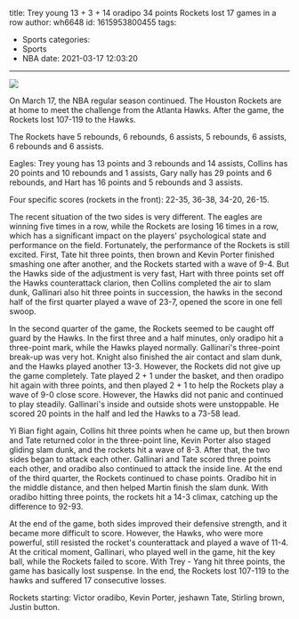 title: Trey young 13 + 3 + 14 oradipo 34 points Rockets lost 17 games in a row
author: wh6648
id: 1615953800455
tags: 
- Sports
categories: 
- Sports
- NBA
date: 2021-03-17 12:03:20
---
![](https://p3.itc.cn/images01/20210317/3b3294a7d792464bb0859a30628b781f.jpeg)


On March 17, the NBA regular season continued. The Houston Rockets are at home to meet the challenge from the Atlanta Hawks. After the game, the Rockets lost 107-119 to the Hawks.

The Rockets have 5 rebounds, 6 rebounds, 6 assists, 5 rebounds, 6 assists, 6 rebounds and 6 assists.

Eagles: Trey young has 13 points and 3 rebounds and 14 assists, Collins has 20 points and 10 rebounds and 1 assists, Gary nally has 29 points and 6 rebounds, and Hart has 16 points and 5 rebounds and 3 assists.

Four specific scores (rockets in the front): 22-35, 36-38, 34-20, 26-15.

The recent situation of the two sides is very different. The eagles are winning five times in a row, while the Rockets are losing 16 times in a row, which has a significant impact on the players' psychological state and performance on the field. Fortunately, the performance of the Rockets is still excited. First, Tate hit three points, then brown and Kevin Porter finished smashing one after another, and the Rockets started with a wave of 9-4. But the Hawks side of the adjustment is very fast, Hart with three points set off the Hawks counterattack clarion, then Collins completed the air to slam dunk, Gallinari also hit three points in succession, the hawks in the second half of the first quarter played a wave of 23-7, opened the score in one fell swoop.

In the second quarter of the game, the Rockets seemed to be caught off guard by the Hawks. In the first three and a half minutes, only oradipo hit a three-point mark, while the Hawks played normally. Gallinari's three-point break-up was very hot. Knight also finished the air contact and slam dunk, and the Hawks played another 13-3. However, the Rockets did not give up the game completely. Tate played 2 + 1 under the basket, and then oradipo hit again with three points, and then played 2 + 1 to help the Rockets play a wave of 9-0 close score. However, the Hawks did not panic and continued to play steadily. Gallinari's inside and outside shots were unstoppable. He scored 20 points in the half and led the Hawks to a 73-58 lead.

Yi Bian fight again, Collins hit three points when he came up, but then brown and Tate returned color in the three-point line, Kevin Porter also staged gliding slam dunk, and the rockets hit a wave of 8-3. After that, the two sides began to attack each other. Gallinari and Tate scored three points each other, and oradibo also continued to attack the inside line. At the end of the third quarter, the Rockets continued to chase points. Oradibo hit in the middle distance, and then helped Martin finish the slam dunk. With oradibo hitting three points, the rockets hit a 14-3 climax, catching up the difference to 92-93.

At the end of the game, both sides improved their defensive strength, and it became more difficult to score. However, the Hawks, who were more powerful, still resisted the rocket's counterattack and played a wave of 11-4. At the critical moment, Gallinari, who played well in the game, hit the key ball, while the Rockets failed to score. With Trey - Yang hit three points, the game has basically lost suspense. In the end, the Rockets lost 107-119 to the hawks and suffered 17 consecutive losses.

Rockets starting: Victor oradibo, Kevin Porter, jeshawn Tate, Stirling brown, Justin button.

